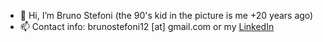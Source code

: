 - 👋 Hi, I’m Bruno Stefoni (the 90's kid in the picture is me +20 years ago)
- 📫 Contact info: brunostefoni12 [at] gmail.com or my [LinkedIn](https://www.linkedin.com/in/bruno-stefoni-escudero/)
